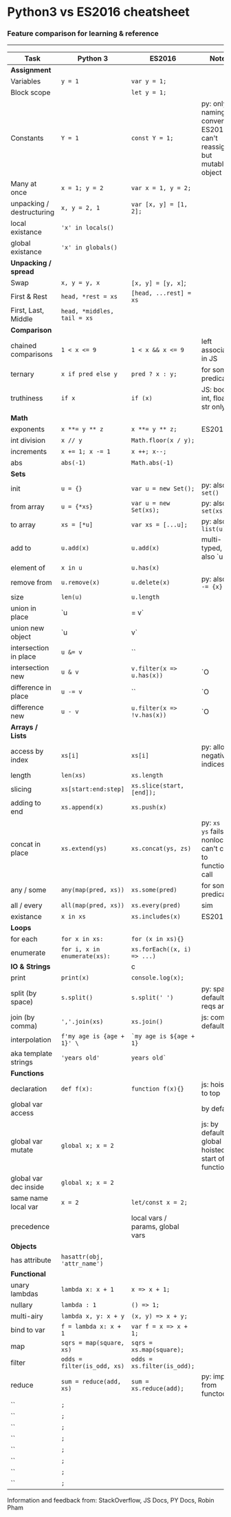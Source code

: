 # Python3 vs ES2016 cheatsheet
### Feature comparison for learning & reference

---
Task | Python 3 | ES2016 | Notes
--- | --- | --- | ---
**Assignment** | | 
Variables | `y = 1` | `var y = 1;`
Block scope | ` ` | `let y = 1;`
Constants | `Y = 1` | `const Y = 1;` | py: only a naming convention ES2015: can't reassign, but mutable if object is
Many at once | `x = 1; y = 2` | `var x = 1, y = 2;`
unpacking / destructuring | `x, y = 2, 1` | `var [x, y] = [1, 2];` 
local existance | `'x' in locals()` |
global existance | `'x' in globals()` |
**Unpacking / spread** | | 
Swap | `x, y = y, x` | `[x, y] = [y, x]`;
First & Rest | `head, *rest = xs` | `[head, ...rest] = xs` 
First, Last, Middle | `head, *middles, tail = xs` |
**Comparison** | |
chained comparisons | `1 < x <= 9` | `1 < x && x <= 9` | left associative in JS
ternary | `x if pred else y` | `pred ? x : y;` | for some predicate
truthiness | `if x` | `if (x)` | JS: bool, int, float, str only
**Math** | | 
exponents | `x **= y ** z` | `x **= y ** z;` | ES2016
int division  | `x // y` | `Math.floor(x / y);` | 
increments | `x += 1; x -= 1` | `x ++; x--;`
abs | `abs(-1)` | `Math.abs(-1)`
**Sets** | |
init | `u = {}` | `var u = new Set();`| py: also `set()`
from array | `u = {*xs}` | `var u = new Set(xs);` | py: also `set(xs)`
to array | `xs = [*u]` | `var xs = [...u];` | py: also `list(u)`
add to | `u.add(x)` | `u.add(x)` | multi-typed, py: also `u |= {x}`
element of | `x in u` | `u.has(x)` 
remove from | `u.remove(x)` | `u.delete(x)` | py: also `u -= {x}`
size | `len(u)` | `u.length` 
union in place | `u |= v` | | py: `O|v| where |v| <= |u|`
union new object | `u | v` | | py: `O(|v| + |u|)`
intersection in place | `u &= v` | `` |
intersection new | `u & v` | `v.filter(x => u.has(x))` | `O|v| where |v| <= |u|`
difference in place | `u -= v` | `` | `O|v|`
difference new | `u - v` | `u.filter(x => !v.has(x))`  | `O|u|`
**Arrays / Lists** |  | 
access by index | `xs[i]` | `xs[i]` | py: allows negative indices
length | `len(xs)` | `xs.length`
slicing  | `xs[start:end:step]` | `xs.slice(start, [end]);` | 
adding to end | `xs.append(x)` | `xs.push(x)`
concat in place | `xs.extend(ys)` | ` xs.concat(ys, zs) ` | py: `xs += ys` fails for nonlocal, can't chain to functional call 
any / some | `any(map(pred, xs))` | `xs.some(pred)` | for some predicate
all / every | `all(map(pred, xs))` | `xs.every(pred)` | sim
existance | `x in xs` | `xs.includes(x)` | ES2016
**Loops** | |
for each | `for x in xs:` | `for (x in xs){}` |
enumerate | `for i, x in enumerate(xs):` | `xs.forEach((x, i) => ...)`
**IO & Strings** | | c
print | `print(x)` | `console.log(x);` 
split (by space) | `s.split()` | `s.split(' ')` | py: space default, js reqs arg
join (by comma) | `','.join(xs)` | `xs.join()` | js: comma default
interpolation | `f'my age is {age + 1}' \` | `` `my age is ${age + 1} `` 
aka template strings | `'years old'` |  `` years old` ``
**Functions** | |
declaration | `def f(x):` | `function f(x){}` | js: hoisted to top
global var access | ` ` | ` ` | by default
global var mutate | `global x; x = 2` | | js: by default, py: global hoisted to start of function
global var dec inside | `global x; x = 2` | |
same name local var | `x = 2` | `let/const x = 2;`
precedence | | local vars / params, global vars
**Objects** | | 
has attribute | `hasattr(obj, 'attr_name')` |
**Functional** | | 
unary lambdas | `lambda x: x + 1` | `x => x + 1;`
nullary | `lambda : 1` | `() => 1;`
multi-airy | `lambda x, y: x + y` | `(x, y) => x + y;`
bind to var | `f = lambda x: x + 1` | `var f = x => x + 1;`
map | `sqrs = map(square, xs)` | `sqrs = xs.map(square);`
filter | `odds = filter(is_odd, xs)` | `odds = xs.filter(is_odd);`
reduce | `sum = reduce(add, xs)` | `sum = xs.reduce(add);` | py: import from functools
  | `` | `;` | 
  | `` | `;` | 
  | `` | `;` | 
  | `` | `;` | 
  | `` | `;` | 
  | `` | `;` | 
  | `` | `;` | 
  | `` | `;` | 
  
Information and feedback from: StackOverflow, JS Docs, PY Docs, Robin Pham
